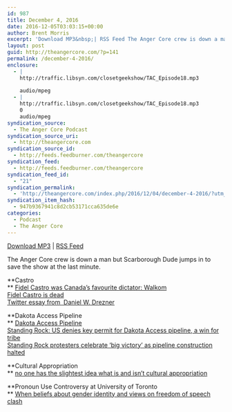 ```yaml
---
id: 987
title: December 4, 2016
date: 2016-12-05T03:03:15+00:00
author: Brent Morris
excerpt: 'Download MP3&nbsp;| RSS Feed The Anger Core crew is down a man but Scarborough Dude jumps in to save the show at the last minute. Castro Fidel Castro was Canada&rsquo;s favourite dictator: Walkom Fidel Castro is dead Twitter essay from&nbsp;&nbsp;Daniel W. Drezner Dakota Access Pipeline Dakota Access Pipeline Standing Rock: US denies key permit for &hellip; <a href="http://theangercore.com/index.php/2016/12/04/december-4-2016/">Continue reading<span> "December 4, 2016"</span></a>'
layout: post
guid: http://theangercore.com/?p=141
permalink: /december-4-2016/
enclosure:
  - |
    http://traffic.libsyn.com/closetgeekshow/TAC_Episode18.mp3
    
    audio/mpeg
  - |
    http://traffic.libsyn.com/closetgeekshow/TAC_Episode18.mp3
    0
    audio/mpeg
syndication_source:
  - The Anger Core Podcast
syndication_source_uri:
  - http://theangercore.com
syndication_source_id:
  - http://feeds.feedburner.com/theangercore
syndication_feed:
  - http://feeds.feedburner.com/theangercore
syndication_feed_id:
  - "21"
syndication_permalink:
  - 'http://theangercore.com/index.php/2016/12/04/december-4-2016/?utm_source=rss&amp;utm_medium=rss'
syndication_item_hash:
  - 947b9367941c8d2cb53171cca635de6e
categories:
  - Podcast
  - The Anger Core
---
```

[Download MP3](http://traffic.libsyn.com/closetgeekshow/TAC_Episode18.mp3?utm_source=rss&utm_medium=rss) | [RSS Feed](http://feeds.feedburner.com/theangercore?utm_source=rss&utm_medium=rss)

The Anger Core crew is down a man but Scarborough Dude jumps in to save the show at the last minute.

**Castro  
** [<span style="font-weight: 400;">Fidel Castro was Canada’s favourite dictator: Walkom<br /> </span>](https://www.thestar.com/news/canada/2016/11/26/fidel-castro-was-canadas-favourite-dictator-walkom.html?utm_source=rss&utm_medium=rss)[<span style="font-weight: 400;">Fidel Castro is dead<br /> </span>](http://www.miamiherald.com/news/nation-world/world/americas/fidel-castro-en/article117186483.html?utm_source=rss&utm_medium=rss)<span style="font-weight: 400;"><a href="https://twitter.com/dandrezner/status/802509917374611460?utm_source=rss&#038;utm_medium=rss">Twitter essay from  Daniel W. Drezner</a></span>

**Dakota Access Pipeline  
** [<span style="font-weight: 400;">Dakota Access Pipeline<br /> </span>](https://en.wikipedia.org/wiki/Dakota_Access_Pipeline_protests?utm_source=rss&utm_medium=rss)[<span style="font-weight: 400;">Standing Rock: US denies key permit for Dakota Access pipeline, a win for tribe<br /> </span>](https://www.theguardian.com/us-news/2016/dec/04/dakota-access-pipeline-permit-denied-standing-rock?utm_source=rss&utm_medium=rss)[<span style="font-weight: 400;">Standing Rock protesters celebrate &#8216;big victory&#8217; as pipeline construction halted</span>](http://www.cbc.ca/news/world/dakota-access-pipeline-1.3881042?utm_source=rss&utm_medium=rss)

**Cultural Appropriation  
** [<span style="font-weight: 400;">no one has the slightest idea what is and isn’t cultural appropriation</span>](http://fredrikdeboer.com/2016/12/01/no-one-has-the-slightest-idea-what-is-and-isnt-cultural-appropriation/?utm_source=rss&utm_medium=rss)

**Pronoun Use Controversy at University of Toronto  
** [<span style="font-weight: 400;">When beliefs about gender identity and views on freedom of speech clash</span>](https://www.thestar.com/news/gta/2016/11/05/when-beliefs-about-gender-identity-and-views-on-freedom-of-speech-clash.html?utm_source=rss&utm_medium=rss)